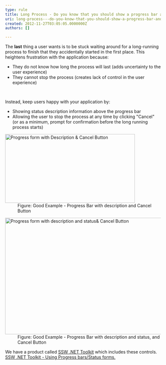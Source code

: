 ```yaml
---
type: rule
title: Long Process - Do you know that you should show a progress bar and allow users to cancel?
uri: long-process---do-you-know-that-you-should-show-a-progress-bar-and-allow-users-to-cancel
created: 2012-11-27T03:05:05.0000000Z
authors: []

---
```




<span class='intro'> <div>The <strong>last</strong> thing a user wants is to be stuck waiting around for a long-running process to finish that they accidentally started in the first place. This heightens frustration with the application because&#58;</div>
<ul><li>They do not know how long the process will last (adds uncertainty to the user experience)</li>
<li>They cannot stop the process (creates lack of control in the user experience)</li></ul> </span>

​<div>Instead, keep users happy with your application by&#58;</div>
<ul><li>Showing status description information above the progress bar</li>
<li>Allowing the user to stop the process at any time by clicking &quot;Cancel&quot; (or as a minimum, prompt for confirmation before the long running process starts)</li></ul>
<dl class="goodImage"><dt><img alt="Progress form with Description &amp; Cancel Button" src="http&#58;//www.ssw.com.au/ssw/Standards/Rules/Images/AllowCancelAndShowProgressForLongRunningProcesses.gif" width="420" height="222" /></dt>
<dd>Figure&#58; Good Example - Progress Bar with description and Cancel Button</dd></dl>
<dl class="goodImage"><dt><img alt="Progress form with description and status&amp; Cancel Button" src="http&#58;//www.ssw.com.au/ssw/Standards/Rules/Images/AllowCancelAndShowProgressForLongRunningProcesses2.jpg" width="608" height="376" /></dt>
<dd>Figure&#58; Good Example - Progress Bar with description and status, and Cancel Button</dd></dl>
<div>We have a product called <a href="http&#58;//www.ssw.com.au/ssw/NETToolKit/">SSW .NET Toolkit</a> which includes these controls. <a href="http&#58;//www.ssw.com.au/ssw/NETToolKit/08ProgressbarsStatusforms.aspx">SSW .NET Toolkit - Using Progress bars/Status forms.</a></div>



